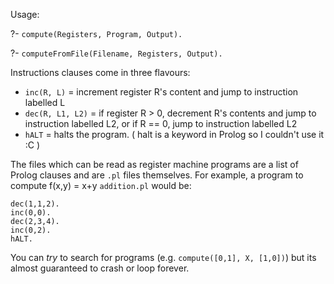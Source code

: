 Usage:

?- `compute(Registers, Program, Output).`

?- `computeFromFile(Filename, Registers, Output).`

Instructions clauses come in three flavours:
- `inc(R, L)`          = increment register R's content and jump to instruction labelled L
- `dec(R, L1, L2)`     = if register R > 0, decrement R's contents and jump to instruction labelled L2, 
                        or if R == 0, jump to instruction labelled L2
- `hALT`               = halts the program. ( halt is a keyword in Prolog so I couldn't use it :C )

The files which can be read as register machine programs are a list of Prolog clauses and are `.pl` files themselves.
For example, a program to compute f(x,y) = x+y `addition.pl` would be:
```
dec(1,1,2).
inc(0,0).
dec(2,3,4).
inc(0,2).
hALT.
```

You can *try* to search for programs (e.g. `compute([0,1], X, [1,0])`) but its almost guaranteed to crash or loop forever. 

